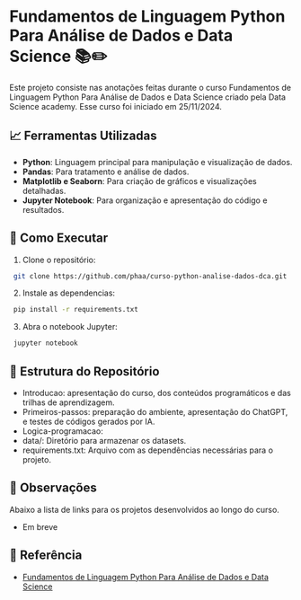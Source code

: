 # Fundamentos de Linguagem Python Para Análise de Dados e Data Science 📚✏️

Este projeto consiste nas anotações feitas durante o curso Fundamentos de Linguagem Python Para Análise de Dados e Data Science criado pela Data Science academy. 
Esse curso foi iniciado em 25/11/2024.

## 📈 Ferramentas Utilizadas  
- **Python**: Linguagem principal para manipulação e visualização de dados.  
- **Pandas**: Para tratamento e análise de dados.  
- **Matplotlib e Seaborn**: Para criação de gráficos e visualizações detalhadas.  
- **Jupyter Notebook**: Para organização e apresentação do código e resultados.   

## 🚀 Como Executar  
1. Clone o repositório:  
  ```bash
   git clone https://github.com/phaa/curso-python-analise-dados-dca.git
  ```

2. Instale as dependencias:  
  ```bash
   pip install -r requirements.txt
  ```

3. Abra o notebook Jupyter:
  ```bash
   jupyter notebook
  ```

## 📂 Estrutura do Repositório
- Introducao: apresentação do curso, dos conteúdos programáticos e das trilhas de aprendizagem.
- Primeiros-passos: preparação do ambiente, apresentação do ChatGPT, e testes de códigos gerados por IA.
- Logica-programacao: 
- data/: Diretório para armazenar os datasets.
- requirements.txt: Arquivo com as dependências necessárias para o projeto.

## 📝 Observações
Abaixo a lista de links para os projetos desenvolvidos ao longo do curso.
- Em breve

## 📌 Referência
- [Fundamentos de Linguagem Python Para Análise de Dados e Data Science](https://www.datascienceacademy.com.br/course/fundamentos-de-linguagem-python-para-analise-de-dados-e-data-science)

